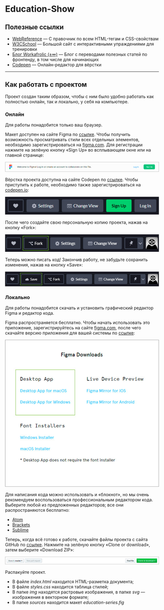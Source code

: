 # Education-Show

## Полезные ссылки
* [WebReference](https://webref.ru/) — С правочник по всем HTML-тегам и CSS-свойствам
* [W3CSchool](https://www.w3schools.com/) — Большой сайт с интерактивными упраждениями для тренировки
* [Блог Workafrolic (±∞)](https://medium.com/@ABatickaya) — Блог с переводами полезных статей по фронтенду, в том числе для начинающих
* [Codepen](https://codepen.io/) — Онлайн-редактор для вёрстки

---

## Как работать с проектом

Проект создан таким образом, чтобы с ним было удобно работать как полностью онлайн, так и локально, у себя на компьютере.

### Онлайн

Для работы понадобится только ваш браузер.

Макет доступен на сайте Figma по [ссылке](https://www.figma.com/file/6KaF5VYqif23GYVfOWs2wF/Show?node-id=0%3A1). Чтобы получить возможность просматривать стили всех отдельных элементов, необходимо зарегистрироваться на [figma.com](https://www.figma.com/). Для регистрации нажмите на зелёную кнопку «Sign Up» во всплывающем окне или на главной странице:

![Регистрация на figma](source/img/figma-registration.jpg)

Вёрстка проекта доступна на сайте Codepen по [ссылке](https://codepen.io/Netology/pen/ZEzeGxO?editors=1100). Чтобы приступить к работе, необходимо также зарегистрироваться на [codepen.io](https://codepen.io/):

![Регистрация на codepen](source/img/codepen-registration.jpg)

После чего создайте свою персональную копию проекта, нажав на кнопку «Fork»:

![Форк пена](source/img/codepen-fork.jpg)

Теперь можно писать код! Закончив работу, не забудьте сохранить изменения, нажав на кнопку «Save»:

![Сохранение пена](source/img/codepen-save.jpg)

### Локально

Для работы понадобится скачать и установить графический редактор Figma и редактор кода.

Figma распространяется бесплатно. Чтобы начать использовать это приложение, зарегистрируйтесь на сайте [figma.com](https://www.figma.com/), после чего скачайте версию приложения для вашей системы по [ссылке](https://www.figma.com/downloads/):

![Скачать figma](source/img/figma-download.jpg)

Для написания кода можно использовать и «блокнот», но мы очень рекомендуем воспользоваться профессиональным редактором кода. Выберите любой из предложенных редакторов; все они распространяются бесплатно:

* [Atom](https://atom.io/)
* [Brackets](http://brackets.io/)
* [Sublime](https://www.sublimetext.com/)

Теперь, когда всё готово к работе, скачайте файлы проекта с сайта GitHub по [ссылке](https://github.com/netology-code/Education-Show). Нажмите на зелёную кнопку «Clone or download», затем выберите «Download ZIP»:

![Скачать проект](source/img/github-download.jpg)

Распакуйте проект. 

* В файле *index.html* находится HTML-разметка документа;
* В файле *styles.css* находится таблица стилей;
* В папке *img* находятся растровые изображения, в папке *svg* — изображения в векторном формате;
* В папке *sources* находится макет *education-series.fig*